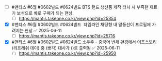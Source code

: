 
- [ ] #맨티스  #6월   #0602빌드   #0624빌드  BTS 랜드 생산품 제작 터치 시 부족한 재료가 보석으로 바로 구매가 되는 현상 
	- [ ] https://mantis.takeone.co.kr/view.php?id=25354
- [x] #맨티스  #6월    #0602빌드    #0624빌드   타임라인 채팅형 내 말풍선이 프로필에 가려지는 현상 ✅ 2025-06-11
	- [ ] https://mantis.takeone.co.kr/view.php?id=25716
- [x] #맨티스  #6월    #0602빌드    #0624빌드   소우주 - 중국어 번체 환경에서 이프스토리(리프레쉬 데이) 중 (뽀각) 대사가 ()로 출력됨 ✅ 2025-06-11
	- [ ] https://mantis.takeone.co.kr/view.php?id=25950